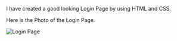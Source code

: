 I have created a good looking Login Page by using HTML and CSS.

Here is the Photo of the Login Page.

![Login Page](https://user-images.githubusercontent.com/107243584/207623381-8bee30c6-fa5d-41a1-8e4e-9e793bc8caba.png)
